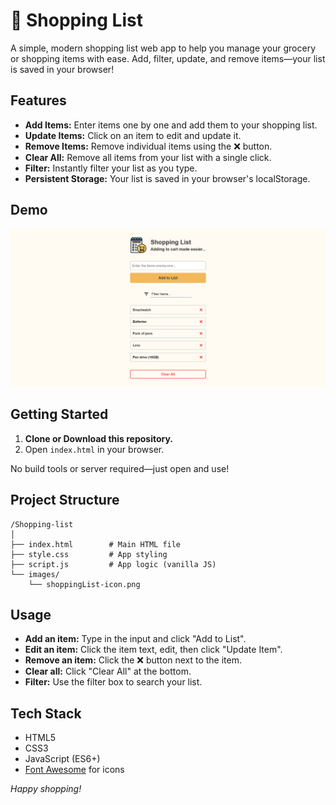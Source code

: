 # 🛒 Shopping List

A simple, modern shopping list web app to help you manage your grocery or shopping items with ease. Add, filter, update, and remove items—your list is saved in your browser!

## Features

- **Add Items:** Enter items one by one and add them to your shopping list.
- **Update Items:** Click on an item to edit and update it.
- **Remove Items:** Remove individual items using the ❌ button.
- **Clear All:** Remove all items from your list with a single click.
- **Filter:** Instantly filter your list as you type.
- **Persistent Storage:** Your list is saved in your browser's localStorage.

## Demo

![Screenshot](images/Preview.png)

## Getting Started

1. **Clone or Download this repository.**
2. Open `index.html` in your browser.

No build tools or server required—just open and use!

## Project Structure

```
/Shopping-list
│
├── index.html        # Main HTML file
├── style.css         # App styling
├── script.js         # App logic (vanilla JS)
└── images/
    └── shoppingList-icon.png
```

## Usage

- **Add an item:** Type in the input and click "Add to List".
- **Edit an item:** Click the item text, edit, then click "Update Item".
- **Remove an item:** Click the ❌ button next to the item.
- **Clear all:** Click "Clear All" at the bottom.
- **Filter:** Use the filter box to search your list.

## Tech Stack

- HTML5
- CSS3
- JavaScript (ES6+)
- [Font Awesome](https://fontawesome.com/) for icons

_Happy shopping!_
